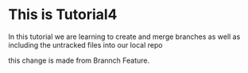 # This is Tutorial4

In this tutorial we are learning to create and merge branches as well as including the untracked files into our local repo


this change is made from Brannch Feature.
